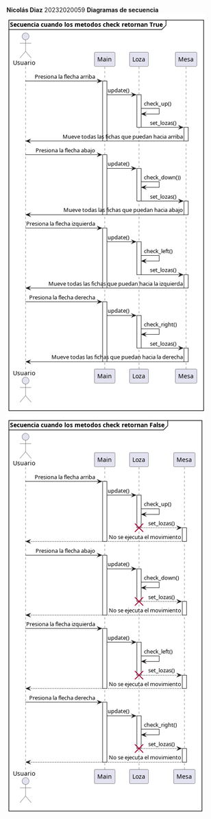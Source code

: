 __Nicolás Diaz__ 20232020059
__Diagramas de secuencia__
![Diagrama1](UML/Diagrama1/Diagrama1.png)
![Diagrama1](UML/Diagrama2/Diagrama2.png)
